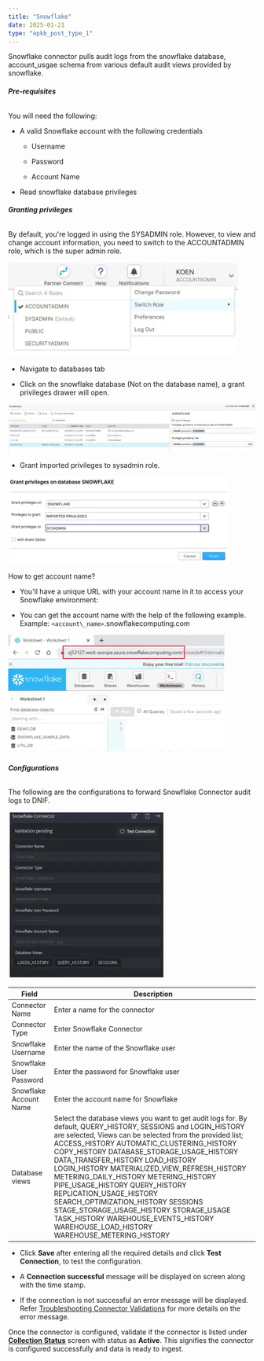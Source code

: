```yaml
---
title: "Snowflake"
date: 2025-01-21
type: "epkb_post_type_1"
---
```


Snowflake connector pulls audit logs from the snowflake database, account\_usgae schema from various default audit views provided by snowflake.

###### **Pre-requisites**

You will need the following:

- A valid Snowflake account with the following credentials
    - Username
    
    - Password
    
    - Account Name

- Read snowflake database privileges

###### **Granting privileges**

By default, you're logged in using the SYSADMIN role. However, to view and change account information, you need to switch to the ACCOUNTADMIN role, which is the super admin role.

![image1-1](./Snowflake-img/Snowflake-1.webp)

- Navigate to databases tab

- Click on the snowflake database (Not on the database name), a grant privileges drawer will open.  
    

![image 2-1](./Snowflake-img/Snowflake-2.webp)

- Grant imported privileges to sysadmin role.  
    

![image 3-1](./Snowflake-img/Snowflake-3.webp)

How to get account name?

- You'll have a unique URL with your account name in it to access your Snowflake environment:

- You can get the account name with the help of the following example. Example: `<account\_name>`.snowflakecomputing.com  
      
    

![image4](./Snowflake-img/Snowflake-5.webp)

###### **Configurations**

The following are the configurations to forward Snowflake Connector audit logs to DNIF.‌  

![image 5](./Snowflake-img/Snowflake-6.webp)

| **Field** | **Description** |
| --- | --- |
| Connector Name | Enter a name for the connector |
| Connector Type | Enter Snowflake Connector |
| Snowflake Username | Enter the name of the Snowflake user |
| Snowflake User Password | Enter the password for Snowflake user |
| Snowflake Account Name | Enter the account name for Snowflake |
| Database views | Select the database views you want to get audit logs for. By default, QUERY\_HISTORY, SESSIONS and LOGIN\_HISTORY are selected, Views can be selected from the provided list;   ACCESS\_HISTORY   AUTOMATIC\_CLUSTERING\_HISTORY   COPY\_HISTORY   DATABASE\_STORAGE\_USAGE\_HISTORY   DATA\_TRANSFER\_HISTORY   LOAD\_HISTORY   LOGIN\_HISTORY   MATERIALIZED\_VIEW\_REFRESH\_HISTORY   METERING\_DAILY\_HISTORY   METERING\_HISTORY   PIPE\_USAGE\_HISTORY   QUERY\_HISTORY   REPLICATION\_USAGE\_HISTORY   SEARCH\_OPTIMIZATION\_HISTORY   SESSIONS   STAGE\_STORAGE\_USAGE\_HISTORY   STORAGE\_USAGE   TASK\_HISTORY   WAREHOUSE\_EVENTS\_HISTORY   WAREHOUSE\_LOAD\_HISTORY   WAREHOUSE\_METERING\_HISTORY |

- Click **Save** after entering all the required details and click **Test Connection**, to test the configuration.

- A **Connection successful** message will be displayed on screen along with the time stamp.

- If the connection is not successful an error message will be displayed. Refer [Troubleshooting Connector Validations](https://dnif.it/kb/troubleshooting-and-debugging/troubleshooting-connector-validations/) for more details on the error message.

Once the connector is configured, validate if the connector is listed under **[Collection Status](https://dnif.it/kb/operations/collection-status/)** screen with status as **Active**. This signifies the connector is configured successfully and data is ready to ingest.
